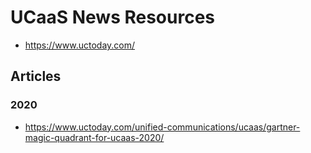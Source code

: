 
# UCaaS News Resources 

- https://www.uctoday.com/


## Articles

### 2020 

- https://www.uctoday.com/unified-communications/ucaas/gartner-magic-quadrant-for-ucaas-2020/

